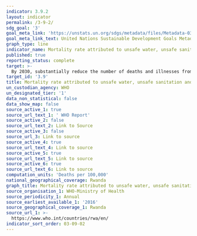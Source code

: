 ```yaml
---
indicator: 3.9.2
layout: indicator
permalink: /3-9-2/
sdg_goal: '3'
goal_meta_link: 'https://unstats.un.org/sdgs/metadata/files/Metadata-03-09-02.pdf'
goal_meta_link_text: United Nations Sustainable Development Goals Metadata (pdf 865kB)
graph_type: line
indicator_name: Mortality rate attributed to unsafe water, unsafe sanitation and lack of hygiene (exposure to unsafe Water, Sanitation and Hygiene for All (WASH) services)
published: true
reporting_status: complete
target: >-
  By 2030, substantially reduce the number of deaths and illnesses from hazardous chemicals and air, water and soil pollution and contamination
target_id: '3.9'
title: Mortality rate attributed to unsafe water, unsafe sanitation and lack of hygiene
un_custodian_agency: WHO
un_designated_tier: '1'
data_non_statistical: false
data_show_map: false
source_active_1: true
source_url_text_1: ' WHO Report'
source_active_2: false
source_url_text_2: Link to Source
source_active_3: false
source_url_3: Link to source
source_active_4: true
source_url_text_4: Link to source
source_active_5: true
source_url_text_5: Link to source
source_active_6: true
source_url_text_6: Link to source
computation_units: 'Deaths per 100,000'
national_geographical_coverage: Rwanda
graph_title: Mortality rate attributed to unsafe water, unsafe sanitation and lack of hygiene
source_organisation_1: WHO-Ministry of Health
source_periodicity_1: Annual
source_earliest_available_1: '2016'
source_geographical_coverage_1: Rwanda
source_url_1: >-
  https://www.who.int/countries/rwa/en/
indicator_sort_order: 03-09-02
---
```

